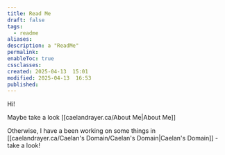 ```yaml
---
title: Read Me
draft: false
tags:
  - readme
aliases: 
description: a "ReadMe"
permalink: 
enableToc: true
cssclasses: 
created: 2025-04-13  15:01
modified: 2025-04-13  16:53
published: 
---
```

 
Hi! 

Maybe take a look [[caelandrayer.ca/About Me|About Me]]

Otherwise, I have a been working on some things in [[caelandrayer.ca/Caelan's Domain/Caelan's Domain|Caelan's Domain]] - take a look! 
